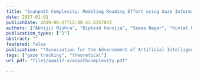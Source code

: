 ```yaml
---
title: "Scanpath Complexity: Modeling Reading Effort using Gaze Information"
date: 2017-01-01
publishDate: 2019-06-27T12:40:43.635707Z
authors: ["Abhijit Mishra", "Diptesh Kanojia", "Seema Nagar", "Kuntal Dey", "Pushpak Bhattacharyya"]
publication_types: ["1"]
abstract: ""
featured: false
publication: "*Association for the Advancement of Artificial Intelligence Conference  (AAAI 2017)*"
tags: ["gaze tracking", "theoretical"]
url_pdf: "files/aaai17-scanpathcomplexity.pdf"

---
```


